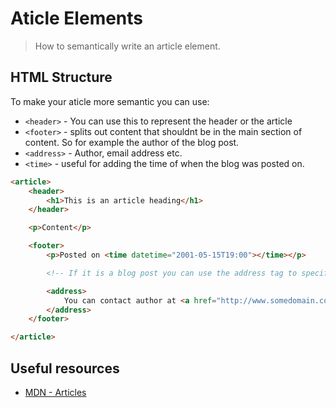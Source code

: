 # Aticle Elements

> How to semantically write an article element.

## HTML Structure

To make your aticle more semantic you can use:

- `<header>` - You can use this to represent the header or the article
- `<footer>` - splits out content that shouldnt be in the main section of content. So for example the author of the blog post.
- `<address>` - Author, email address etc. 
- `<time>` - useful for adding the time of when the blog was posted on.

```html
<article>
	<header>
		<h1>This is an article heading</h1>
	</header>

	<p>Content</p>

	<footer>
		<p>Posted on <time datetime="2001-05-15T19:00"></time></p>

		<!-- If it is a blog post you can use the address tag to specify the author -->

		<address>
		    You can contact author at <a href="http://www.somedomain.com/contact" rel="author">www.somedomain.com</a>. 
	 	</address>
	</footer>

</article>
```

## Useful resources
- [MDN - Articles](https://developer.mozilla.org/en/docs/Web/HTML/Element/article)